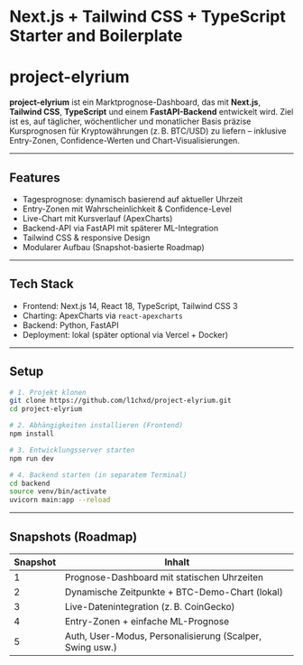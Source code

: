 # Next.js + Tailwind CSS + TypeScript Starter and Boilerplate

# project-elyrium

**project-elyrium** ist ein Marktprognose-Dashboard, das mit **Next.js**, **Tailwind CSS**, **TypeScript** und einem **FastAPI-Backend** entwickelt wird. Ziel ist es, auf täglicher, wöchentlicher und monatlicher Basis präzise Kursprognosen für Kryptowährungen (z. B. BTC/USD) zu liefern – inklusive Entry-Zonen, Confidence-Werten und Chart-Visualisierungen.

---

## Features

- Tagesprognose: dynamisch basierend auf aktueller Uhrzeit
- Entry-Zonen mit Wahrscheinlichkeit & Confidence-Level
- Live-Chart mit Kursverlauf (ApexCharts)
- Backend-API via FastAPI mit späterer ML-Integration
- Tailwind CSS & responsive Design
- Modularer Aufbau (Snapshot-basierte Roadmap)

---

## Tech Stack

- Frontend: Next.js 14, React 18, TypeScript, Tailwind CSS 3
- Charting: ApexCharts via `react-apexcharts`
- Backend: Python, FastAPI
- Deployment: lokal (später optional via Vercel + Docker)

---

## Setup

```bash
# 1. Projekt klonen
git clone https://github.com/l1chxd/project-elyrium.git
cd project-elyrium

# 2. Abhängigkeiten installieren (Frontend)
npm install

# 3. Entwicklungsserver starten
npm run dev

# 4. Backend starten (in separatem Terminal)
cd backend
source venv/bin/activate
uvicorn main:app --reload
```

---

## Snapshots (Roadmap)

| Snapshot | Inhalt                                                           |
|----------|------------------------------------------------------------------|
| 1        | Prognose-Dashboard mit statischen Uhrzeiten                     |
| 2        | Dynamische Zeitpunkte + BTC-Demo-Chart (lokal)                  |
| 3        | Live-Datenintegration (z. B. CoinGecko)                          |
| 4        | Entry-Zonen + einfache ML-Prognose                              |
| 5        | Auth, User-Modus, Personalisierung (Scalper, Swing usw.)        |


